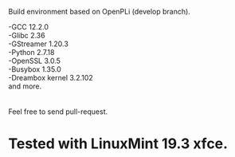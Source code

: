 Build environment based on OpenPLi (develop branch).

-GCC 12.2.0<br>
-Glibc 2.36<br>
-GStreamer 1.20.3<br>
-Python 2.7.18<br>
-OpenSSL 3.0.5<br>
-Busybox 1.35.0<br>
-Dreambox kernel 3.2.102<br>
and more.<br>
<br>
<br>
Feel free to send pull-request.

Tested with LinuxMint 19.3 xfce.
<br>
<br>
==========================================================
